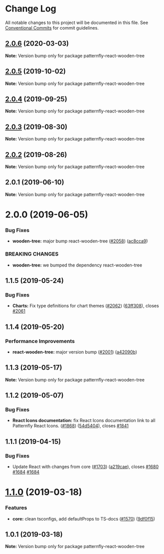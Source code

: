 # Change Log

All notable changes to this project will be documented in this file.
See [Conventional Commits](https://conventionalcommits.org) for commit guidelines.

## [2.0.6](https://github.com/patternfly/patternfly-react/compare/patternfly-react-wooden-tree@2.0.5...patternfly-react-wooden-tree@2.0.6) (2020-03-03)

**Note:** Version bump only for package patternfly-react-wooden-tree





## [2.0.5](https://github.com/patternfly/patternfly-react/compare/patternfly-react-wooden-tree@2.0.4...patternfly-react-wooden-tree@2.0.5) (2019-10-02)

**Note:** Version bump only for package patternfly-react-wooden-tree





## [2.0.4](https://github.com/patternfly/patternfly-react/compare/patternfly-react-wooden-tree@2.0.3...patternfly-react-wooden-tree@2.0.4) (2019-09-25)

**Note:** Version bump only for package patternfly-react-wooden-tree





## [2.0.3](https://github.com/patternfly/patternfly-react/compare/patternfly-react-wooden-tree@2.0.2...patternfly-react-wooden-tree@2.0.3) (2019-08-30)

**Note:** Version bump only for package patternfly-react-wooden-tree





## [2.0.2](https://github.com/patternfly/patternfly-react/compare/patternfly-react-wooden-tree@2.0.1...patternfly-react-wooden-tree@2.0.2) (2019-08-26)

**Note:** Version bump only for package patternfly-react-wooden-tree





## 2.0.1 (2019-06-10)

**Note:** Version bump only for package patternfly-react-wooden-tree





# 2.0.0 (2019-06-05)


### Bug Fixes

* **wooden-tree:** major bump react-wooden-tree ([#2058](https://github.com/patternfly/patternfly-react/issues/2058)) ([ac8cca9](https://github.com/patternfly/patternfly-react/commit/ac8cca9))


### BREAKING CHANGES

* **wooden-tree:** we bumped the dependency react-wooden-tree





## 1.1.5 (2019-05-24)


### Bug Fixes

* **Charts:** Fix type definitions for chart themes ([#2062](https://github.com/patternfly/patternfly-react/issues/2062)) ([63ff308](https://github.com/patternfly/patternfly-react/commit/63ff308)), closes [#2061](https://github.com/patternfly/patternfly-react/issues/2061)




## 1.1.4 (2019-05-20)


### Performance Improvements

* **react-wooden-tree:** major version bump ([#2001](https://github.com/patternfly/patternfly-react/issues/2001)) ([a42090b](https://github.com/patternfly/patternfly-react/commit/a42090b))





## 1.1.3 (2019-05-17)

**Note:** Version bump only for package patternfly-react-wooden-tree





## 1.1.2 (2019-05-07)


### Bug Fixes

* **React Icons documentation:** fix React Icons documentation link to all Patternfly React Icons. ([#1868](https://github.com/patternfly/patternfly-react/issues/1868)) ([54d5404](https://github.com/patternfly/patternfly-react/commit/54d5404)), closes [#1841](https://github.com/patternfly/patternfly-react/issues/1841)





## 1.1.1 (2019-04-15)


### Bug Fixes

* Update React with changes from core ([#1703](https://github.com/patternfly/patternfly-react/issues/1703)) ([a219cae](https://github.com/patternfly/patternfly-react/commit/a219cae)), closes [#1680](https://github.com/patternfly/patternfly-react/issues/1680) [#1684](https://github.com/patternfly/patternfly-react/issues/1684) [#1684](https://github.com/patternfly/patternfly-react/issues/1684)





# [1.1.0](https://github.com/patternfly/patternfly-react/compare/patternfly-react-wooden-tree@1.0.1...patternfly-react-wooden-tree@1.1.0) (2019-03-18)


### Features

* **core:** clean tsconfigs, add defaultProps to TS-docs ([#1570](https://github.com/patternfly/patternfly-react/issues/1570)) ([9df0f15](https://github.com/patternfly/patternfly-react/commit/9df0f15))





## 1.0.1 (2019-03-18)

**Note:** Version bump only for package patternfly-react-wooden-tree
